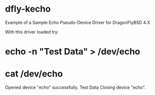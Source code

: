 # dfly-kecho
Example of a Sample Echo Pseudo-Device Driver for DragonFlyBSD 4.X

With this driver loaded try:

  # echo -n "Test Data" > /dev/echo
  # cat /dev/echo
  Opened device "echo" successfully.
  Test Data
  Closing device "echo".
